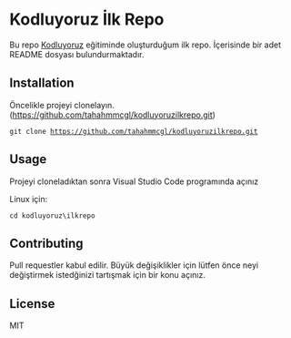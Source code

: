 # Kodluyoruz İlk Repo

Bu repo [Kodluyoruz](https://www.kodluyoruz.org/) eğitiminde oluşturduğum ilk repo. İçerisinde bir adet README dosyası bulundurmaktadır.

## Installation

Öncelikle projeyi clonelayın. (https://github.com/tahahmmcgl/kodluyoruzilkrepo.git)

 <code>git clone https://github.com/tahahmmcgl/kodluyoruzilkrepo.git</code>

 ## Usage

 Projeyi cloneladıktan sonra Visual Studio Code programında açınız

Linux için:

 <code>cd kodluyoruz\ilkrepo</code>

 ## Contributing 

 Pull requestler kabul edilir. Büyük değişiklikler için lütfen önce neyi değiştirmek istedğinizi tartışmak için bir konu açınız.

 ## License
 MIT